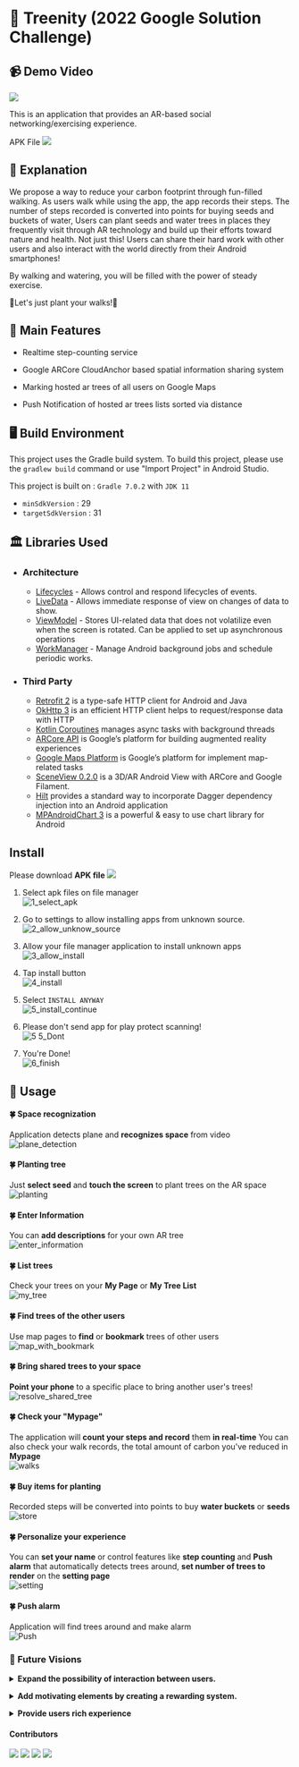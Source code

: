 # 🌲 Treenity (2022 Google Solution Challenge)<br>

## 📹 Demo Video
[![](http://yt-embed.herokuapp.com/embed?v=EMuaofVMWWk)](https://www.youtube.com/watch?v=EMuaofVMWWk)

This is an application that provides an AR-based social networking/exercising experience.

APK File
<a href="https://drive.google.com/file/d/10QIdxzayWGN6b9ZpV7ODKDwN9LhPcAOu/view?usp=sharing"><img src="https://img.shields.io/badge/download-4285F4?style=flat-square&logo=googledrive&logoColor=white"/></a>

## 📖 Explanation

 We propose a way to reduce your carbon footprint through fun-filled walking.
As users walk while using the app, the app records their steps.
The number of steps recorded is converted into points for buying seeds and buckets of water,
Users can plant seeds and water trees in places they frequently visit through AR technology and build up their efforts toward nature and health.
Not just this! Users can share their hard work with other users and also interact with the world directly from their Android smartphones!

By walking and watering, you will be filled with the power of steady exercise.

👣Let's just plant your walks!👣

## 💎 Main Features

- Realtime step-counting service

- Google ARCore CloudAnchor based spatial information sharing system

- Marking hosted ar trees of all users on Google Maps

- Push Notification of hosted ar trees lists sorted via distance

## 🖥️ Build Environment

This project uses the Gradle build system.
To build this project, please use the `gradlew build` command or use "Import Project" in Android Studio.

This project is built on : `Gradle 7.0.2` with `JDK 11`

- `minSdkVersion` : 29
- `targetSdkVersion` : 31

## 🏛️ Libraries Used

- ### Architecture

  - [Lifecycles](https://developer.android.com/topic/libraries/architecture/lifecycle) - Allows control and respond lifecycles of events.
  - [LiveData](https://developer.android.com/topic/libraries/architecture/livedata) - Allows immediate response of view on changes of data to show.
  - [ViewModel](https://developer.android.com/topic/libraries/architecture/viewmodel) - Stores UI-related data that does not volatilize even when the screen is rotated. Can be applied to set up asynchronous operations
  - [WorkManager](https://developer.android.com/topic/libraries/architecture/workmanager) - Manage Android background jobs and schedule periodic works.

- ### Third Party

  - [Retrofit 2](https://square.github.io/retrofit/) is a type-safe HTTP client for Android and Java
  - [OkHttp 3](https://square.github.io/okhttp/) is an efficient HTTP client helps to request/response data with HTTP
  - [Kotlin Coroutines](https://kotlinlang.org/docs/coroutines-overview.html) manages async tasks with background threads
  - [ARCore API](https://developers.google.com/ar/reference) is Google’s platform for building augmented reality experiences
  - [Google Maps Platform](https://developers.google.com/ar/reference) is Google’s platform for implement map-related tasks
  - [SceneView 0.2.0](https://github.com/SceneView/sceneview-android) is a 3D/AR Android View with ARCore and Google Filament.
  - [Hilt](https://dagger.dev/hilt/) provides a standard way to incorporate Dagger dependency injection into an Android application
  - [MPAndroidChart 3](https://github.com/PhilJay/MPAndroidChart) is a powerful & easy to use chart library for Android

## Install

Please download **APK file** <a href="https://drive.google.com/file/d/10QIdxzayWGN6b9ZpV7ODKDwN9LhPcAOu/view?usp=sharing"><img src="https://img.shields.io/badge/download-4285F4?style=flat-square&logo=googledrive&logoColor=white"/></a>

1. Select apk files on file manager<br>
![1_select_apk](https://user-images.githubusercontent.com/37829895/161111997-33edb3a6-6b80-4c04-a820-8552e09b30ce.jpg)

2. Go to settings to allow installing apps from unknown source.<br>
![2_allow_unknow_source](https://user-images.githubusercontent.com/37829895/161112001-9bf1f385-4088-4513-aa9c-9af92f22a847.jpg)

3. Allow your file manager application to install unknown apps<br>
![3_allow_install](https://user-images.githubusercontent.com/37829895/161112003-30d32802-6855-4ed7-8f91-18e309de8fea.jpg)

4. Tap install button<br>
![4_install](https://user-images.githubusercontent.com/37829895/161112004-b4a8e24b-e149-497e-9031-653ab5cf5197.jpg)

5. Select `INSTALL ANYWAY`<br>
![5_install_continue](https://user-images.githubusercontent.com/37829895/161112012-8749926b-343d-453a-b1fc-9b21f6538c61.jpg)


6. Please don't send app for play protect scanning!<br>
![5 5_Dont](https://user-images.githubusercontent.com/37829895/161112005-728c9541-f4ac-4e94-8e9b-3270373055cf.jpg)

7. You're Done!<br>
![6_finish](https://user-images.githubusercontent.com/37829895/161112010-d671fa8d-b8ca-43d5-957c-e025f1b2a229.jpg)

## 📸 Usage

#### 🍀 Space recognization

Application detects plane and **recognizes space** from video
<br>
![plane_detection](https://user-images.githubusercontent.com/37829895/161015860-3302d646-58d4-4fd7-b18e-78927bcada7c.gif)

#### 🍀 Planting tree

Just **select seed** and **touch the screen** to plant trees on the AR space
<br>
![planting](https://user-images.githubusercontent.com/37829895/161019749-4b2a2f99-7dc9-4f97-89f4-63c9971afb3f.gif)

#### 🍀 Enter Information

You can **add descriptions** for your own AR tree
<br>
![enter_information](https://user-images.githubusercontent.com/37829895/161016939-504a43e7-49b5-4780-8b0f-d83ee08a871c.gif)

#### 🍀 List trees

Check your trees on your **My Page** or **My Tree List**
<br>
![my_tree](https://user-images.githubusercontent.com/37829895/161017577-3a3b50fd-f830-45bd-bb31-520b369c0964.gif)

#### 🍀 Find trees of the other users

Use map pages to **find** or **bookmark** trees of other users
<br>
![map_with_bookmark](https://user-images.githubusercontent.com/37829895/161017975-183c0997-eef2-4c30-9edd-92e7051cbc2b.gif)

#### 🍀 Bring shared trees to your space

**Point your phone** to a specific place to bring another user's trees!
<br>
![resolve_shared_tree](https://user-images.githubusercontent.com/37829895/161018816-ec75695f-560b-4cda-91bf-a40490a47c7c.gif)

#### 🍀 Check your "Mypage"

The application will **count your steps and record** them **in real-time**
You can also check your walk records, the total amount of carbon you've reduced in **Mypage**
<br>
![walks](https://user-images.githubusercontent.com/37829895/161020316-02c65522-9cba-4a24-93ba-d079351b25c7.gif)

#### 🍀 Buy items for planting

Recorded steps will be converted into points to buy **water buckets** or **seeds**
<br>
![store](https://user-images.githubusercontent.com/37829895/161021053-32289864-03fb-46d2-a4b6-e820589b3b52.gif)

#### 🍀 Personalize your experience

You can **set your name** or control features like **step counting** and **Push alarm** that automatically detects trees around,
**set number of trees to render** on the **setting page**
<br>
![setting](https://user-images.githubusercontent.com/37829895/161021308-98216ca6-aac9-4e65-852f-76d80719c568.gif)

#### 🍀 Push alarm

 Application will find trees around and make alarm
 <br>
![Push](https://user-images.githubusercontent.com/37829895/161036284-e97b866d-b10d-478f-9e39-c67242254636.jpg)


### 🔭 Future Visions

**<details><summary>Expand the possibility of interaction between users.</summary>** Even though society is one of the main components of our project, related features are currently reduced than initially thought. In the next step, interactions between users will take place with trees in between as they are now. For example, we can add features like users picking fruits from another user’s tree, or cutting another user’s tree. And if the obtained item could configure the tree to grow again from the item, not only the interaction but also the completeness of the app will increase.</details>

**<details><summary>Add motivating elements by creating a rewarding system.</summary>** Currently, points that users could get from the number of steps and trees that could be purchased with points are the only ways to motivate users to walk. Suppose that we have added an achievement system that gives rewards to users when they find new kinds of trees and fruits. Users will try to discover more trees for rewards, and this could be another motivation for them to walk more. The more users walk, the fewer carbon emissions will occur than using transportation. Additionally, the quality of individual health and the overall health of society will be improved.</details>

**<details><summary> Provide users rich experience</summary>** With a variety of types of seeds such as flowers or crops. It could make users’ experience richer when planting plants.</details>

#### Contributors

<a href="https://github.com/rxdcxdrnine"><img src="https://img.shields.io/badge/Changgu Kang-black?style=social-square&logo=github&logoColor=white"/></a>
<a href="https://github.com/SHEELE41"><img src="https://img.shields.io/badge/Jongkyu Seok-black?style=social-square&logo=github&logoColor=white"/></a>
<a href="https://github.com/iju1633"><img src="https://img.shields.io/badge/Jaeuk Im-black?style=social-square&logo=github&logoColor=white"/></a>
<a href="https://github.com/kstew16"><img src="https://img.shields.io/badge/Eunwoo Tae-black?style=social-square&logo=github&logoColor=white"/></a>
